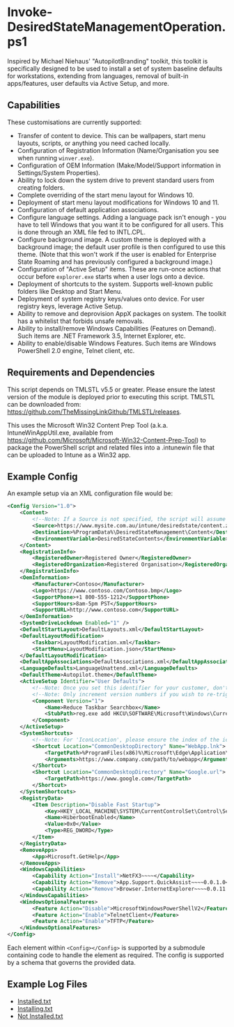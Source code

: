 # Invoke-DesiredStateManagementOperation.ps1
Inspired by Michael Niehaus' "AutopilotBranding" toolkit, this toolkit is specifically designed to be used to install a set of system baseline defaults for workstations, extending from languages, removal of built-in apps/features, user defaults via Active Setup, and more.

## Capabilities
These customisations are currently supported:

- Transfer of content to device. This can be wallpapers, start menu layouts, scripts, or anything you need cached locally.
- Configuration of Registration Information (Name/Organisation you see when running `winver.exe`).
- Configuration of OEM Information (Make/Model/Support information in Settings/System Properties).
- Ability to lock down the system drive to prevent standard users from creating folders.
- Complete overriding of the start menu layout for Windows 10.
- Deployment of start menu layout modifications for Windows 10 and 11.
- Configuration of default application associations.
- Configure language settings. Adding a language pack isn't enough - you have to tell Windows that you want it to be configured for all users. This is done through an XML file fed to INTL.CPL.
- Configure background image. A custom theme is deployed with a background image; the default user profile is then configured to use this theme. (Note that this won't work if the user is enabled for Enterprise State Roaming and has previously configured a background image.)
- Configuration of "Active Setup" items. These are run-once actions that occur before `explorer.exe` starts when a user logs onto a device.
- Deployment of shortcuts to the system. Supports well-known public folders like Desktop and Start Menu.
- Deployment of system registry keys/values onto device. For user registry keys, leverage Active Setup.
- Ability to remove and deprovision AppX packages on system. The toolkit has a whitelist that forbids unsafe removals.
- Ability to install/remove Windows Capabilities (Features on Demand). Such items are .NET Framework 3.5, Internet Explorer, etc.
- Ability to enable/disable Windows Features. Such items are Windows PowerShell 2.0 engine, Telnet client, etc.

## Requirements and Dependencies
This script depends on TMLSTL v5.5 or greater. Please ensure the latest version of the module is deployed prior to executing this script. TMLSTL can be downloaded from: https://github.com/TheMissingLinkGithub/TMLSTL/releases.

This uses the Microsoft Win32 Content Prep Tool (a.k.a. IntuneWinAppUtil.exe, available from https://github.com/Microsoft/Microsoft-Win32-Content-Prep-Tool) to package the PowerShell script and related files into a .intunewin file that can be uploaded to Intune as a Win32 app.

## Example Config
An example setup via an XML configuration file would be:
```XML
<Config Version="1.0">
	<Content>
		<!--Note: If a Source is not specified, the script will assume you've provided data in the destination yourself-->
		<Source>https://www.mysite.com.au/intune/desiredstate/content.zip</Source>
		<Destination>%ProgramData%\DesiredStateManagement\Content</Destination>
		<EnvironmentVariable>DesiredStateContents</EnvironmentVariable>
	</Content>
	<RegistrationInfo>
		<RegisteredOwner>Registered Owner</RegisteredOwner>
		<RegisteredOrganization>Registered Organisation</RegisteredOrganization>
	</RegistrationInfo>
	<OemInformation>
		<Manufacturer>Contoso</Manufacturer>
		<Logo>https://www.contoso.com/Contoso.bmp</Logo>
		<SupportPhone>+1 800-555-1212</SupportPhone>
		<SupportHours>8am-5pm PST</SupportHours>
		<SupportURL>http://www.contoso.com</SupportURL>
	</OemInformation>
	<SystemDriveLockdown Enabled="1" />
	<DefaultStartLayout>DefaultLayouts.xml</DefaultStartLayout>
	<DefaultLayoutModification>
		<Taskbar>LayoutModification.xml</Taskbar>
		<StartMenu>LayoutModification.json</StartMenu>
	</DefaultLayoutModification>
	<DefaultAppAssociations>DefaultAssociations.xml</DefaultAppAssociations>
	<LanguageDefaults>LanguageUnattend.xml</LanguageDefaults>
	<DefaultTheme>Autopilot.theme</DefaultTheme>
	<ActiveSetup Identifier="User Defaults">
		<!--Note: Once you set this identifier for your customer, don't ever change it!-->
		<!--Note: Only increment version numbers if you wish to re-trigger the default on next logon, not necessarily because you made a change!-->
		<Component Version="1">
			<Name>Reduce Taskbar Searchbox</Name>
			<StubPath>reg.exe add HKCU\SOFTWARE\Microsoft\Windows\CurrentVersion\Search /v SearchboxTaskbarMode /t REG_DWORD /d 1 /f</StubPath>
		</Component>
	</ActiveSetup>
	<SystemShortcuts>
		<!--Note: For 'IconLocation', please ensure the index of the icon is provided at the end, separated by a comma ("file.ico,0", etc)-->
		<Shortcut Location="CommonDesktopDirectory" Name="WebApp.lnk">
			<TargetPath>%ProgramFiles(x86)%\Microsoft\Edge\Application\msedge.exe</TargetPath>
			<Arguments>https://www.company.com/path/to/webapp</Arguments>
		</Shortcut>
		<Shortcut Location="CommonDesktopDirectory" Name="Google.url">
			<TargetPath>https://www.google.com</TargetPath>
		</Shortcut>
	</SystemShortcuts>
	<RegistryData>
		<Item Description="Disable Fast Startup">
			<Key>HKEY_LOCAL_MACHINE\SYSTEM\CurrentControlSet\Control\Session Manager\Power</Key>
			<Name>HiberbootEnabled</Name>
			<Value>0x0</Value>
			<Type>REG_DWORD</Type>
		</Item>
	</RegistryData>
	<RemoveApps>
		<App>Microsoft.GetHelp</App>
	</RemoveApps>
	<WindowsCapabilities>
		<Capability Action="Install">NetFX3~~~~</Capability>
		<Capability Action="Remove">App.Support.QuickAssist~~~~0.0.1.0</Capability>
		<Capability Action="Remove">Browser.InternetExplorer~~~~0.0.11.0</Capability>
	</WindowsCapabilities>
	<WindowsOptionalFeatures>
		<Feature Action="Disable">MicrosoftWindowsPowerShellV2</Feature>
		<Feature Action="Enable">TelnetClient</Feature>
		<Feature Action="Enable">TFTP</Feature>
	</WindowsOptionalFeatures>
</Config>
```
Each element within `<Config></Config>` is supported by a submodule containing code to handle the element as required. The config is supported by a schema that governs the provided data.
## Example Log Files
* [Installed.txt](https://github.com/TheMissingLinkGithub/Install-DesiredStateManagement.ps1/files/13727435/Installed.txt)
* [Installing.txt](https://github.com/TheMissingLinkGithub/Install-DesiredStateManagement.ps1/files/13727430/Installing.txt)
* [Not Installed.txt](https://github.com/TheMissingLinkGithub/Install-DesiredStateManagement.ps1/files/13727431/Not.Installed.txt)
